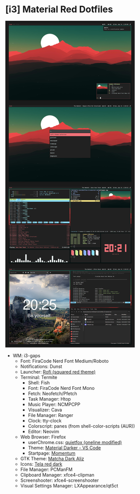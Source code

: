 # [i3] Material Red Dotfiles

![desktop screenshots](screenshots.png)

- WM: i3-gaps
  - Font: FiraCode Nerd Font Medium/Roboto
  - Notifications: Dunst
  - Launcher: [Rofi (squared red theme)](https://github.com/lr-tech/rofi-themes-collection)
  - Terminal: Termite
    - Shell: Fish
    - Font: FiraCode Nerd Font Mono
    - Fetch: Neofetch/Pfetch
    - Task Manager: Htop
    - Music Player: NCMPCPP
    - Visualizer: Cava
    - File Manager: Ranger
    - Clock: tty-clock
    - Colorscript: panes (from shell-color-scripts (AUR))
    - Editor: Neovim
  - Web Browser: Firefox
    - userChrome.css: [quietfox (oneline modified)](https://github.com/coekuss/quietfox)
    - Theme: [Material Darker - VS Code](https://addons.mozilla.org/en-US/firefox/addon/material-darker-vs-code/)
    - Startpage: [Momentum](https://addons.mozilla.org/en-US/firefox/addon/momentumdash/)
  - GTK Theme: [Matcha Dark Aliz](https://github.com/vinceliuice/Matcha-gtk-theme)
  - Icons: [Tela red dark](https://github.com/vinceliuice/Tela-icon-theme)
  - File Manager: PCManFM
  - Clipboard Manager: xfce4-clipman
  - Screenshooter: xfce4-screenshooter
  - Visual Settings Manager: LXAppearance/qt5ct
